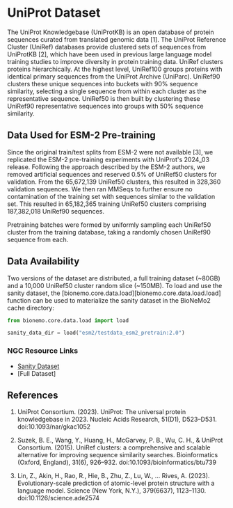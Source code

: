 # UniProt Dataset

The UniProt Knowledgebase (UniProtKB) is an open database of protein sequences curated from translated genomic data [1].
The UniProt Reference Cluster (UniRef) databases provide clustered sets of sequences from UniProtKB [2], which have been
used in previous large language model training studies to improve diversity in protein training data. UniRef clusters
proteins hierarchically. At the highest level, UniRef100 groups proteins with identical primary sequences from the
UniProt Archive (UniParc). UniRef90 clusters these unique sequences into buckets with 90% sequence similarity, selecting
a single sequence from within each cluster as the representative sequence. UniRef50 is then built by clustering these
UniRef90 representative sequences into groups with 50% sequence similarity.

## Data Used for ESM-2 Pre-training

Since the original train/test splits from ESM-2 were not available [3], we replicated the ESM-2 pre-training experiments
with UniProt's 2024_03 release. Following the approach described by the ESM-2 authors, we removed artificial sequences
and reserved 0.5% of UniRef50 clusters for validation. From the 65,672,139 UniRef50 clusters, this resulted in 328,360
validation sequences. We then ran MMSeqs to further ensure no contamination of the training set with sequences similar
to the validation set. This resulted in 65,182,365 training UniRef50 clusters comprising 187,382,018 UniRef90 sequences.

Pretraining batches were formed by uniformly sampling each UniRef50 cluster from the training database, taking a
randomly chosen UniRef90 sequence from each.

## Data Availability

Two versions of the dataset are distributed, a full training dataset (~80GB) and a 10,000 UniRef50 cluster random slice
(~150MB). To load and use the sanity dataset, the [bionemo.core.data.load][bionemo.core.data.load.load] function
can be used to materialize the sanity dataset in the BioNeMo2 cache directory:

```python
from bionemo.core.data.load import load

sanity_data_dir = load("esm2/testdata_esm2_pretrain:2.0")
```

### NGC Resource Links

* [Sanity Dataset](https://catalog.ngc.nvidia.com/orgs/nvidia/teams/clara/resources/esm2_pretrain_nemo2_testdata/files)
* [Full Dataset]

## References

1. UniProt Consortium. (2023). UniProt: The universal protein knowledgebase in 2023. Nucleic Acids Research, 51(D1),
   D523–D531. doi:10.1093/nar/gkac1052

2. Suzek, B. E., Wang, Y., Huang, H., McGarvey, P. B., Wu, C. H., & UniProt Consortium. (2015). UniRef clusters: a
   comprehensive and scalable alternative for improving sequence similarity searches. Bioinformatics (Oxford, England),
   31(6), 926–932. doi:10.1093/bioinformatics/btu739

3. Lin, Z., Akin, H., Rao, R., Hie, B., Zhu, Z., Lu, W., … Rives, A. (2023). Evolutionary-scale prediction of
   atomic-level protein structure with a language model. Science (New York, N.Y.), 379(6637), 1123–1130.
   doi:10.1126/science.ade2574
